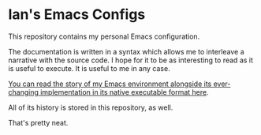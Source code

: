 # Ian's Emacs Configs

This repository contains my personal Emacs configuration.

The documentation is written in a syntax which allows me to interleave a narrative with the source code. I hope for it to be as interesting to read as it is useful to execute. It is useful to me in any case.

[You can read the story of my Emacs environment alongside its ever-changing implementation in its native executable format here](https://github.com/gigawhitlocks/emacs-configs/blob/master/ian.org).

All of its history is stored in this repository, as well.

That's pretty neat.
